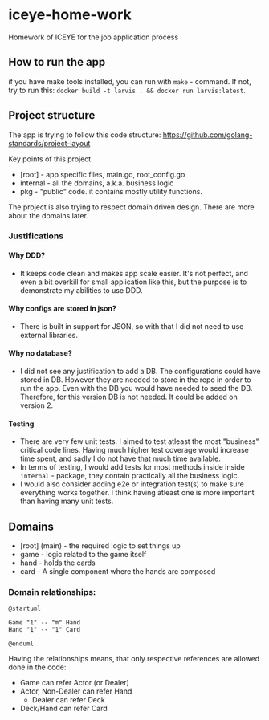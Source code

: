 # iceye-home-work

Homework of ICEYE for the job application process

## How to run the app

if you have make tools installed, you can run with `make` - command. If not, try to run this: `docker build -t larvis . && docker run larvis:latest`.

## Project structure

The app is trying to follow this code structure:
https://github.com/golang-standards/project-layout

Key points of this project

- [root] - app specific files, main.go, root_config.go
- internal - all the domains, a.k.a. business logic
- pkg - "public" code. it contains mostly utility functions.

The project is also trying to respect domain driven design. There are more about the domains later.

### Justifications

#### Why DDD?

- It keeps code clean and makes app scale easier. It's not perfect, and even a bit overkill for small application like this, but the purpose is to demonstrate my abilities to use DDD.

#### Why configs are stored in json?

- There is built in support for JSON, so with that I did not need to use external libraries.

#### Why no database?

- I did not see any justification to add a DB. The configurations could have stored in DB. However they are needed to store in the repo in order to run the app. Even with the DB you would have needed to seed the DB. Therefore, for this version DB is not needed. It could be added on version 2.

#### Testing

- There are very few unit tests. I aimed to test atleast the most "business" critical code lines. Having much higher test coverage would increase time spent, and sadly I do not have that much time available.
- In terms of testing, I would add tests for most methods inside inside `internal` - package, they contain practically all the business logic.
- I would also consider adding e2e or integration test(s) to make sure everything works together. I think having atleast one is more important than having many unit tests.

## Domains

- [root] (main) - the required logic to set things up
- game - logic related to the game itself
- hand - holds the cards
- card - A single component where the hands are composed



### Domain relationships:

```plantuml
@startuml

Game "1" -- "m" Hand
Hand "1" -- "1" Card

@enduml
```

Having the relationships means, that only respective references are allowed done in the code:

- Game can refer Actor (or Dealer)
- Actor, Non-Dealer can refer Hand
  - Dealer can refer Deck
- Deck/Hand can refer Card
